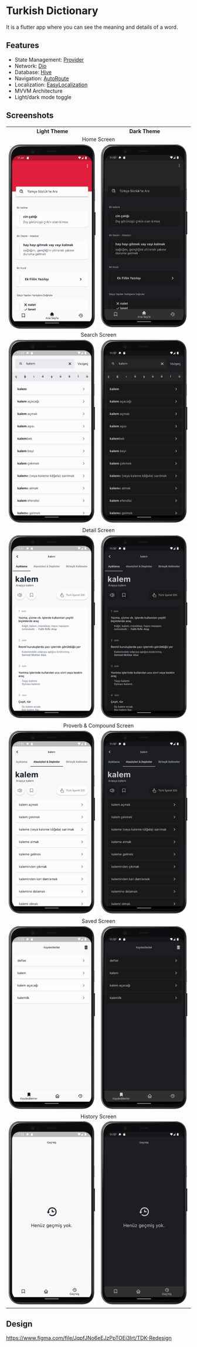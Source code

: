 # Turkish Dictionary

It is a flutter app where you can see the meaning and details of a word.

## Features

- State Management: [Provider](https://pub.dev/packages/provider)
- Network: [Dio](https://pub.dev/packages/dio)
- Database: [Hive](https://pub.dev/packages/hive)
- Navigation: [AutoRoute](https://pub.dev/packages/auto_route)
- Localization: [EasyLocalization](https://pub.dev/packages/easy_localization)
- MVVM Architecture
- Light/dark mode toggle

## Screenshots

<table>
  <tr align="center">
    <th>Light Theme</th>
    <th>Dark Theme</th>
  </tr>
  <tr align="center">
    <td colspan="2">Home Screen</td>
</tr>
  <tr align="center">
    <td><img src="screenshots/light/home.png" width="250"></td>
    <td><img src="screenshots/dark/home.png" width="250"></td>
  </tr>
  <tr align="center">
    <td colspan="2">Search Screen</td>
  </tr>
  <tr align="center">
    <td><img src="screenshots/light/search.png" width="250"></td>
    <td><img src="screenshots/dark/search.png" width="250"></td>
  </tr>
  <tr align="center">
    <td colspan="2">Detail Screen</td>
  </tr>
  <tr align="center">
    <td><img src="screenshots/light/detail.png" width="250"></td>
    <td><img src="screenshots/dark/detail.png" width="250"></td>
  </tr>
  <tr align="center">
    <td colspan="2">Proverb & Compound Screen</td>
  </tr>
  <tr align="center">
    <td><img src="screenshots/light/proverb.png" width="250"></td>
    <td><img src="screenshots/dark/proverb.png" width="250"></td>
  </tr>
  <tr align="center">
    <td colspan="2">Saved Screen</td>
  </tr>
  <tr align="center">
    <td><img src="screenshots/light/saved.png" width="250"></td>
    <td><img src="screenshots/dark/saved.png" width="250"></td>
  </tr>
  <tr align="center">
    <td colspan="2">History Screen</td>
  </tr>
  <tr align="center">
    <td><img src="screenshots/light/history.png" width="250"></td>
    <td><img src="screenshots/dark/history.png" width="250"></td>
  </tr>
 </table>
 
 ## Design
 https://www.figma.com/file/JqpfJNo6eEJzPpTOEi3Irt/TDK-Redesign
